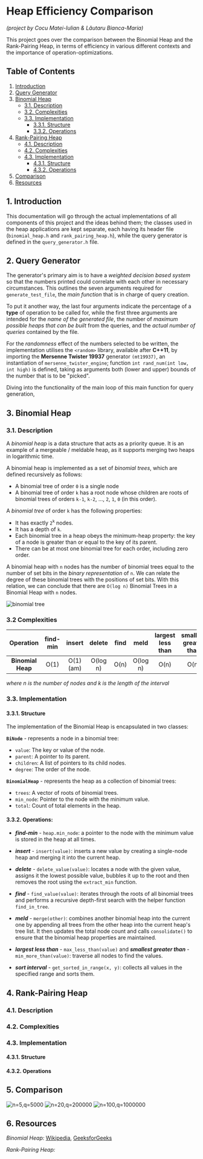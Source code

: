 # Heap Efficiency Comparison
*(project by Cocu Matei-Iulian & Lăutaru Bianca-Maria)*

This project goes over the comparison between the Binomial Heap and the Rank-Pairing Heap, in terms of efficiency in various different contexts and the importance of operation-optimizations.

## Table of Contents
1. [Introduction](#1-introduction)
2. [Query Generator](#2-query-generator)
3. [Binomial Heap](#3-binomial-heap)
    - [3.1. Description](#31-description)
    - [3.2. Complexities](#32-complexities)
    - [3.3. Implementation](#33-implementation)
        - [3.3.1. Structure](#331-structure)
        - [3.3.2. Operations](#332-operations)
4. [Rank-Pairing Heap](#4-rank-pairing-heap)
    - [4.1. Description](#41-description)
    - [4.2. Complexities](#42-complexities)
    - [4.3. Implementation](#43-implementation)
        - [4.3.1. Structure](#431-structure)
        - [4.3.2. Operations](#432-operations)
5. [Comparison](#5-comparison)
6. [Resources](#6-resources)

## 1. Introduction

This documentation will go through the actual implementations of all components of this project and the ideas behind them; the classes used in the heap applications are kept separate, each having its header file (`binomial_heap.h` and `rank_pairing_heap.h`), while the query generator is defined in the `query_generator.h` file.

## 2. Query Generator

The generator's primary aim is to have a *weighted decision based system* so that the numbers printed could correlate with each other in necessary circumstances. This outlines the seven arguments required for `generate_test_file`, the *main function* that is in charge of query creation.

To put it another way, the last four arguments indicate the percentage of a **type** of operation to be called for, while the first three arguments are intended for the *name of the generated file*, the number of *maximum possible heaps that can be built* from the queries, and the *actual number of queries* contained by the file.

For the *randomness* effect of the numbers selected to be written, the implementation utilises the `<random>` library, available after **C++11**, by importing the **Mersenne Twister 19937** generator `(mt19937)`, an instantiation of `mersenne_twister_engine`; function `int rand_num(int low, int high)` is defined, taking as arguments both (lower and upper) bounds of the number that is to be "picked".

Diving into the functionality of the main loop of this main function for query generation,


## 3. Binomial Heap

### 3.1. Description

A *binomial heap* is a data structure that acts as a priority queue. It is an example of a mergeable / meldable heap, as it supports merging two heaps in logarithmic time.

A binomial heap is implemented as a set of *binomial trees*, which are defined recursively as follows:
- A binomial tree of order `0` is a single node
- A binomial tree of order `k` has a root node whose children are roots of binomial trees of orders `k-1`, `k-2`, ..., `2`, `1`, `0` (in this order).

A *binomial tree* of order `k` has the following properties:
- It has exactly `2`<sup>`k`</sup> nodes.
- It has a depth of `k`.
- Each binomial tree in a heap obeys the minimum-heap property: the key of a node is greater than or equal to the key of its parent.
- There can be at most one binomial tree for each order, including zero order.

A binomial heap with `n` nodes has the number of binomial trees equal to the number of set bits in the *binary representation* of `n`. We can relate the degree of these binomial trees with the positions of set bits. With this relation, we can conclude that there are `O(log n)` Binomial Trees in a Binomial Heap with `n` nodes.

![binomial tree](https://github.com/user-attachments/assets/2ba2c1a6-736f-4044-a113-0a631513f65c)

### 3.2 Complexities

|     Operation     | find-min |  insert   |  delete  | find |   meld   | largest less than | smallest greater than | sort interval |
|:-----------------:|:--------:|:---------:|:--------:|:----:|:--------:|:-----------------:|:---------------------:|:-------------:|
| **Binomial Heap** |   O(1)   | O(1) (am) | O(log n) | O(n) | O(log n) |       O(n)        |         O(n)          |  O(n log k)   |

*where n is the number of nodes and k is the length of the interval*

### 3.3. Implementation

#### 3.3.1. Structure

The implementation of the Binomial Heap is encapsulated in two classes:

**`BiNode`** - represents a node in a binomial tree:
- `value`: The key or value of the node.
- `parent`: A pointer to its parent.
- `children`: A list of pointers to its child nodes.
- `degree`: The order of the node.

**`BinomialHeap`** - represents the heap as a collection of binomial trees:  
- `trees`: A vector of roots of binomial trees.
- `min_node`: Pointer to the node with the minimum value.
- `total`: Count of total elements in the heap.

#### 3.3.2. Operations:

- ***find-min*** - `heap.min_node`: a pointer to the node with the minimum value is stored in the heap at all times.

- ***insert*** - `insert(value)`: inserts a new value by creating a single-node heap and merging it into the current heap.

- ***delete*** - `delete_value(value)`: locates a node with the given value, assigns it the lowest possible value, bubbles it up to the root and then removes the root using the `extract_min` function.

- ***find*** - `find_value(value)`: iterates through the roots of all binomial trees and performs a recursive depth-first search with the helper function `find_in_tree`.

- ***meld*** - `merge(other)`: combines another binomial heap into the current one by appending all trees from the other heap into the current heap's tree list. It then updates the total node count and calls `consolidate()` to ensure that the binomial heap properties are maintained.

- ***largest less than*** - `max_less_than(value)` and ***smallest greater than*** - `min_more_than(value)`: traverse all nodes to find the values.

- ***sort interval*** - `get_sorted_in_range(x, y)`: collects all values in the specified range and sorts them.

## 4. Rank-Pairing Heap

### 4.1. Description



### 4.2. Complexities



### 4.3. Implementation

#### 4.3.1. Structure



#### 4.3.2. Operations




## 5. Comparison

![n=5,q=5000](https://github.com/user-attachments/assets/3f46ca4a-9b46-4639-b483-ccdc82fba4bb)
![n=20,q=200000](https://github.com/user-attachments/assets/2d8a05a7-7fd5-4709-8808-f75d2f679195)
![n=100,q=1000000](https://github.com/user-attachments/assets/dbd92c01-d6b4-4d7e-a588-97f2109b1925)


## 6. Resources

*Binomial Heap:*
[Wikipedia](https://en.wikipedia.org/wiki/Binomial_heap),
[GeeksforGeeks](https://www.geeksforgeeks.org/binomial-heap-2)

*Rank-Pairing Heap:*
